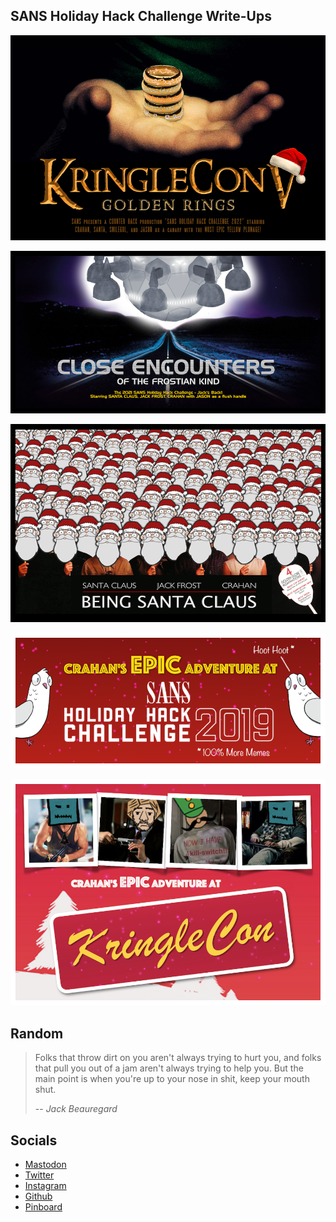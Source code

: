 ## SANS Holiday Hack Challenge Write-Ups

[![HHC2022](./assets/images/HHC2022.png)](https://n00.be/HolidayHackChallenge2022/)

[![HHC2021](./assets/images/HHC2021.png)](https://n00.be/HolidayHackChallenge2021/)

[![HHC2020](./assets/images/HHC2020.png)](https://n00.be/HolidayHackChallenge2020/)

[![HHC2019](./assets/images/HHC2019.png)](https://n00.be/HolidayHackChallenge2019/)

[![HHC2018](./assets/images/HHC2018.png)](./files/CraHan%20-%20KringleCon%202018%20writeup.pdf)


## Random

> Folks that throw dirt on you aren't always trying to hurt you, and folks that pull you out of a jam aren't always trying to help you. But the main point is when you're up to your nose in shit, keep your mouth shut.
>
> -- <cite>Jack Beauregard</cite>


## Socials

- [Mastodon](https://mastodon.social/@crahan)
- [Twitter](https://www.twitter.com/crahan)
- [Instagram](https://instagram.com/crahan)
- [Github](https://github.com/crahan)
- [Pinboard](https://pinboard.in/u:crahan)
